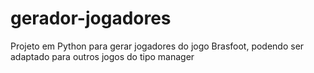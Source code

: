 # gerador-jogadores
Projeto em Python para gerar jogadores do jogo Brasfoot, podendo ser adaptado para outros jogos do tipo manager

